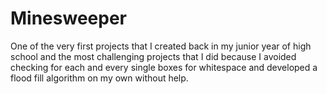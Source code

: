 # Minesweeper
One of the very first projects that I created back in my junior year of high school and the most challenging projects that I did because
I avoided checking for each and every single boxes for whitespace and developed a flood fill algorithm on my own without help. 
